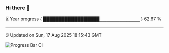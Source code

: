 ### Hi there 👋

⏳ Year progress { ██████████████████▁▁▁▁▁▁▁▁▁▁▁▁ } 62.67 %

---

⏰ Updated on Sun, 17 Aug 2025 18:15:43 GMT

![Progress Bar CI](https://github.com/Shyam-Makwana/GitHub-Actions-Demo/workflows/Progress%20Bar%20CI/badge.svg)
